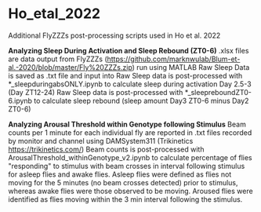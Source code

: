 # Ho_etal_2022
Additional FlyZZZs post-processing scripts used in Ho et al. 2022


**Analyzing Sleep During Activation and Sleep Rebound (ZT0-6)**
.xlsx files are data output from FlyZZZs (https://github.com/marknwulab/Blum-et-al.-2020/blob/master/Fly%20ZZZs.zip) run using MATLAB
Raw Sleep Data is saved as .txt file and input into
Raw Sleep data is post-processed with *_sleepduringabsONLY.ipynb to calculate sleep during activation Day 2.5-3 (Day ZT12-24)
Raw Sleep data is post-processed with *_sleepreboundZT0-6.ipynb to calculate sleep rebound (sleep amount Day3 ZT0-6 minus Day2 ZT0-6) 

**Analyzing Arousal Threshold within Genotype following Stimulus**
Beam counts per 1 minute for each individual fly are reported in .txt files recorded by monitor and channel using DAMSystem311 (Trikinetics https://trikinetics.com/)
Beam counts is post-processed with ArousalThreshold_withinGenotype_v2.ipynb to calculate percentage of flies "responding" to stimulus with beam crosses in interval following stimulus for asleep flies and awake flies.  Asleep flies were defined as flies not moving for the 5 minutes (no beam crosses detected) prior to stimulus, whereas awake flies were those observed to be moving.  Aroused flies were identified as flies moving within the 3 min interval following the stimulus.
